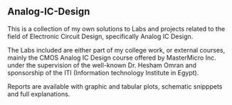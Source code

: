 ## Analog-IC-Design
This is a collection of my own solutions to Labs and projects related to the field of Electronic Circuit Design, specifically Analog IC Design.

The Labs included are either part of my college work, or external courses, mainly the CMOS Analog IC Design course offered by MasterMicro Inc. under the supervision of the well-known Dr. Hesham Omran and sponsorship of the ITI (Information technology Institute in Egypt).

Reports are available with graphic and tabular plots, schematic snipppets and full explanations.

